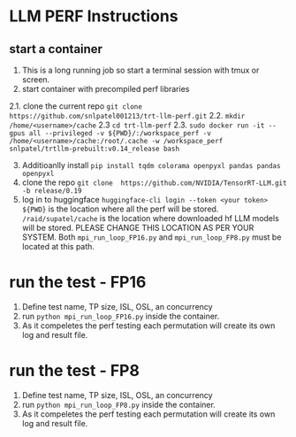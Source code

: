 

# LLM PERF Instructions

## start a container 
1. This is a long running job so start a terminal session with tmux or screen.
2. start container with precompiled perf libraries 

2.1. clone the current repo `git clone https://github.com/snlpatel001213/trt-llm-perf.git`
2.2. `mkdir /home/<username>/cache`
2.3 `cd trt-llm-perf`
2.3. `sudo docker run -it --gpus all --privileged -v ${PWD}/:/workspace_perf -v /home/<username>/cache:/root/.cache -w /workspace_perf  snlpatel/trtllm-prebuilt:v0.14_release bash`

3. Additioanlly install `pip install tqdm colorama openpyxl pandas pandas openpyxl`
4. clone the repo `git clone  https://github.com/NVIDIA/TensorRT-LLM.git -b release/0.19`
5. log in to huggingface `huggingface-cli login --token <your token>`
  `${PWD}` is the location where all the perf will be stored.
  `/raid/supatel/cache` is the location where downloaded hf LLM models will be stored. PLEASE CHANGE THIS LOCATION AS PER YOUR SYSTEM. Both `mpi_run_loop_FP16.py` and `mpi_run_loop_FP8.py` must be located at this path. 

# run the test - FP16

1. Define test name, TP size, ISL, OSL, an concurrency
2. run `python mpi_run_loop_FP16.py` inside the container.
3. As it compeletes the perf testing each permutation will create its own log and result file.


# run the test - FP8

1. Define test name, TP size, ISL, OSL, an concurrency
2. run `python mpi_run_loop_FP8.py` inside the container.
3. As it compeletes the perf testing each permutation will create its own log and result file.




